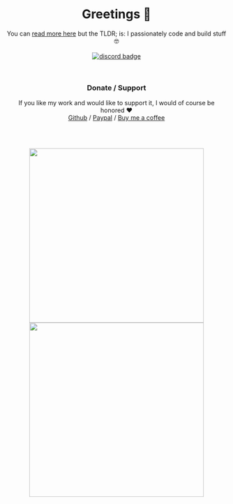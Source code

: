<h1 align="center">Greetings 🖖</h1>

<p align="center">
  You can <a href="https://nicco.io/about">read more here</a> but the TLDR; is: I passionately code and build stuff 🤓
  <br><br>
  <a target="_blank" href="https://discord.gg/wS7RpYTYd2">
    <img src="https://img.shields.io/discord/252403122348097536?style=flat-square" alt="discord badge" />
  </a>
</p>

<br/>
  <h3 align="center">Donate / Support</h3>
  <p align="center">
  If you like my work and would like to support it, I would of course be honored ❤️
  <br>
  <a href="https://github.com/sponsors/cupcakearmy">Github</a>
  /
  <a href="https://www.paypal.com/paypalme/cupcakearmy">Paypal<a/>
  /
  <a href="https://www.buymeacoffee.com/cupcakearmy">Buy me a coffee</a>
    </p>
<!-- <br/> -->
<!--   <h3 align="center">Human KPIs </h3>
<p align="center">
<img src="https://github-readme-stats.vercel.app/api?username=cupcakearmy&show_icons=true&border_radius=20&bg_color=30,e96443,904e95&title_color=fff&text_color=eee&icon_color=fff" alt="Github stats" /> -->
</p>

<br/>
<br/>
<p align="center">
  <img width=400 src="https://github-readme-stats.vercel.app/api?username=cupcakearmy&show_icons=true&theme=gruvbox&border_radius=16&hide_title=true" />
  <br/>
  <img width=400 src="https://github-readme-stats.vercel.app/api/top-langs?username=cupcakearmy&theme=gruvbox&border_radius=16&hide_title=true&langs_count=10&layout=compact&exclude_repo=R6S,fight-of-the-mobiles"/>
</p>

